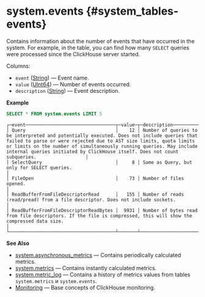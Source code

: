 # system.events {#system_tables-events}

Contains information about the number of events that have occurred in the system. For example, in the table, you can find how many `SELECT` queries were processed since the ClickHouse server started.

Columns:

-   `event` ([String](../../sql-reference/data-types/string.md)) — Event name.
-   `value` ([UInt64](../../sql-reference/data-types/int-uint.md)) — Number of events occurred.
-   `description` ([String](../../sql-reference/data-types/string.md)) — Event description.

**Example**

``` sql
SELECT * FROM system.events LIMIT 5
```

``` text
┌─event─────────────────────────────────┬─value─┬─description────────────────────────────────────────────────────────────────────────────────────────────────────────────────────────────────────────────────────────────────────────────────────────────────────────────────────────────────────────────────┐
│ Query                                 │    12 │ Number of queries to be interpreted and potentially executed. Does not include queries that failed to parse or were rejected due to AST size limits, quota limits or limits on the number of simultaneously running queries. May include internal queries initiated by ClickHouse itself. Does not count subqueries.                  │
│ SelectQuery                           │     8 │ Same as Query, but only for SELECT queries.                                                                                                                                                                                                                │
│ FileOpen                              │    73 │ Number of files opened.                                                                                                                                                                                                                                    │
│ ReadBufferFromFileDescriptorRead      │   155 │ Number of reads (read/pread) from a file descriptor. Does not include sockets.                                                                                                                                                                             │
│ ReadBufferFromFileDescriptorReadBytes │  9931 │ Number of bytes read from file descriptors. If the file is compressed, this will show the compressed data size.                                                                                                                                              │
└───────────────────────────────────────┴───────┴────────────────────────────────────────────────────────────────────────────────────────────────────────────────────────────────────────────────────────────────────────────────────────────────────────────────────────────────────────────────────────────┘
```

**See Also**

-   [system.asynchronous_metrics](../../operations/system-tables/asynchronous_metrics.md#system_tables-asynchronous_metrics) — Contains periodically calculated metrics.
-   [system.metrics](../../operations/system-tables/metrics.md#system_tables-metrics) — Contains instantly calculated metrics.
-   [system.metric_log](../../operations/system-tables/metric_log.md#system_tables-metric_log) — Contains a history of metrics values from tables `system.metrics` и `system.events`.
-   [Monitoring](../../operations/monitoring.md) — Base concepts of ClickHouse monitoring.


